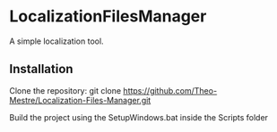 # LocalizationFilesManager

A simple localization tool.

## Installation
Clone the repository: git clone https://github.com/Theo-Mestre/Localization-Files-Manager.git

Build the project using the SetupWindows.bat inside the Scripts folder
